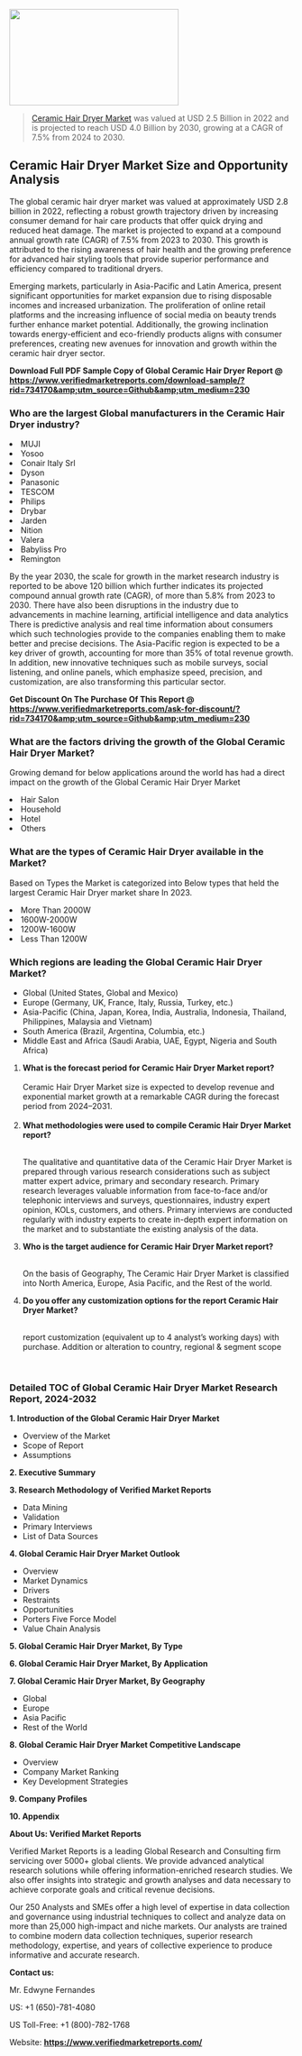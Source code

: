 <img src="https://ffe5etoiles.com/wp-content/uploads/2024/12/MST1-300x171.png" alt="" width="300" height="171" class="alignnone size-medium wp-image-20088" /><blockquote><p><p><a href="https://www.verifiedmarketreports.com/download-sample/?rid=734170&utm_source=Github&utm_medium=230" target="_blank">Ceramic Hair Dryer Market</a> was valued at USD 2.5 Billion in 2022 and is projected to reach USD 4.0 Billion by 2030, growing at a CAGR of 7.5% from 2024 to 2030.</p></blockquote><p><h2>Ceramic Hair Dryer Market Size and Opportunity Analysis</h2><p>The global ceramic hair dryer market was valued at approximately USD 2.8 billion in 2022, reflecting a robust growth trajectory driven by increasing consumer demand for hair care products that offer quick drying and reduced heat damage. The market is projected to expand at a compound annual growth rate (CAGR) of 7.5% from 2023 to 2030. This growth is attributed to the rising awareness of hair health and the growing preference for advanced hair styling tools that provide superior performance and efficiency compared to traditional dryers.</p><p>Emerging markets, particularly in Asia-Pacific and Latin America, present significant opportunities for market expansion due to rising disposable incomes and increased urbanization. The proliferation of online retail platforms and the increasing influence of social media on beauty trends further enhance market potential. Additionally, the growing inclination towards energy-efficient and eco-friendly products aligns with consumer preferences, creating new avenues for innovation and growth within the ceramic hair dryer sector.</p></p><p class=""><strong>Download Full PDF Sample Copy of Global Ceramic Hair Dryer Report @ <a href="https://www.verifiedmarketreports.com/download-sample/?rid=734170&amp;utm_source=Github&amp;utm_medium=230" target="_blank">https://www.verifiedmarketreports.com/download-sample/?rid=734170&amp;utm_source=Github&amp;utm_medium=230</a></strong></p><h3 id="" class="">Who are the largest Global manufacturers in the Ceramic Hair Dryer industry?</h3><p><li>MUJI</li><li> Yosoo</li><li> Conair Italy Srl</li><li> Dyson</li><li> Panasonic</li><li> TESCOM</li><li> Philips</li><li> Drybar</li><li> Jarden</li><li> Nition</li><li> Valera</li><li> Babyliss Pro</li><li> Remington</li></p><div class=""><div class="" dir="" data-message-author-role="" data-message-id="" data-message-model-slug=""><div class=""><div class=""><div class=""><div class="" dir="" data-message-author-role="" data-message-id="" data-message-model-slug=""><div class=""><div class=""><p>By the year 2030, the scale for growth in the market research industry is reported to be above 120 billion which further indicates its projected compound annual growth rate (CAGR), of more than 5.8% from 2023 to 2030. There have also been disruptions in the industry due to advancements in machine learning, artificial intelligence and data analytics There is predictive analysis and real time information about consumers which such technologies provide to the companies enabling them to make better and precise decisions. The Asia-Pacific region is expected to be a key driver of growth, accounting for more than 35% of total revenue growth. In addition, new innovative techniques such as mobile surveys, social listening, and online panels, which emphasize speed, precision, and customization, are also transforming this particular sector.</p><p><strong>Get Discount On The Purchase Of This Report @&nbsp; <a href="https://www.verifiedmarketreports.com/ask-for-discount/?rid=734170&amp;utm_source=Github&amp;utm_medium=230" target="_blank">https://www.verifiedmarketreports.com/ask-for-discount/?rid=734170&amp;utm_source=Github&amp;utm_medium=230</a></strong></p></div></div></div></div></div></div></div></div><h3 id="" class="">What are the factors driving the growth of the Global Ceramic Hair Dryer Market?</h3><p id="" class="">Growing demand for below applications around the world has had a direct impact on the growth of the Global Ceramic Hair Dryer Market</p><p id="" class=""><li>Hair Salon</li><li> Household</li><li> Hotel</li><li> Others</li></p><h3 id="" class="">What are the types of Ceramic Hair Dryer available in the Market?</h3><p id="" class="">Based on Types the Market is categorized into Below types that held the largest Ceramic Hair Dryer market share In 2023.</p><p id="" class=""><li>More Than 2000W</li><li> 1600W-2000W</li><li> 1200W-1600W</li><li> Less Than 1200W</li></p><h3 id="" class="">Which regions are leading the Global Ceramic Hair Dryer Market?</h3><ul><li>Global (United States, Global and Mexico)</li><li>Europe (Germany, UK, France, Italy, Russia, Turkey, etc.)</li><li>Asia-Pacific (China, Japan, Korea, India, Australia, Indonesia, Thailand, Philippines, Malaysia and Vietnam)</li><li>South America (Brazil, Argentina, Columbia, etc.)</li><li>Middle East and Africa (Saudi Arabia, UAE, Egypt, Nigeria and South Africa)</li></ul><p><ol><li><strong>What is the forecast period for Ceramic Hair Dryer Market report?<br /></strong><br /><span data-sheets-root="1" data-sheets-value="{&quot;1&quot;:2,&quot;2&quot;:&quot;XXXX size is expected to develop revenue and exponential market growth at a remarkable CAGR during the forecast period from 2024&ndash;2030.&quot;}" data-sheets-userformat="{&quot;2&quot;:12674,&quot;4&quot;:{&quot;1&quot;:2,&quot;2&quot;:16776960},&quot;10&quot;:2,&quot;11&quot;:0,&quot;15&quot;:&quot;Arial&quot;,&quot;16&quot;:12}">Ceramic Hair Dryer Market size is expected to develop revenue and exponential market growth at a remarkable CAGR during the forecast period from 2024&ndash;2031.</span><br /><br /></li><li><strong>What methodologies were used to compile Ceramic Hair Dryer Market report?<br /><br /></strong><p>The qualitative and quantitative data of the&nbsp;Ceramic Hair Dryer Market is prepared through various research considerations such as subject matter expert advice, primary and secondary research. Primary research leverages valuable information from face-to-face and/or telephonic interviews and surveys, questionnaires, industry expert opinion, KOLs, customers, and others. Primary interviews are conducted regularly with industry experts to create in-depth expert information on the market and to substantiate the existing analysis of the data.&nbsp;</p></li><li><strong>Who is the target audience for Ceramic Hair Dryer Market report?<br /><br /></strong><p>On the basis of Geography, The&nbsp;Ceramic Hair Dryer Market is classified into North America, Europe, Asia Pacific, and the Rest of the world.</p></li><li><strong>Do you offer any customization options for the report Ceramic Hair Dryer Market?<br /><br /></strong><p>report customization (equivalent up to 4 analyst&rsquo;s working days) with purchase. Addition or alteration to country, regional &amp; segment scope</p><p>&nbsp;</p></li></ol></p><h3 id="" class="">Detailed TOC of Global Ceramic Hair Dryer Market Research Report, 2024-2032</h3><p id="" class=""><strong>1. Introduction of the Global Ceramic Hair Dryer Market</strong></p><ul><li>Overview of the Market</li><li>Scope of Report</li><li>Assumptions</li></ul><p id="" class=""><strong>2. Executive Summary</strong></p><p id="" class=""><strong>3. Research Methodology of&nbsp;Verified Market Reports</strong></p><ul><li>Data Mining</li><li>Validation</li><li>Primary Interviews</li><li>List of Data Sources</li></ul><p id="" class=""><strong>4. Global Ceramic Hair Dryer Market Outlook</strong></p><ul><li>Overview</li><li>Market Dynamics</li><li>Drivers</li><li>Restraints</li><li>Opportunities</li><li>Porters Five Force Model</li><li>Value Chain Analysis</li></ul><p id="" class=""><strong>5. Global Ceramic Hair Dryer Market, By&nbsp;Type</strong></p><p id="" class=""><strong>6. Global Ceramic Hair Dryer Market, By Application</strong></p><p id="" class=""><strong>7. Global Ceramic Hair Dryer Market, By Geography</strong></p><ul><li>Global</li><li>Europe</li><li>Asia Pacific</li><li>Rest of the World</li></ul><p id="" class=""><strong>8. Global Ceramic Hair Dryer Market Competitive Landscape</strong></p><ul><li>Overview</li><li>Company Market Ranking</li><li>Key Development Strategies</li></ul><p id="" class=""><strong>9. Company Profiles</strong></p><p id="" class=""><strong>10. Appendix</strong></p><p id="" class=""><strong>About Us: Verified Market Reports</strong></p><p id="" class="">Verified Market Reports is a leading Global Research and Consulting firm servicing over 5000+ global clients. We provide advanced analytical research solutions while offering information-enriched research studies. We also offer insights into strategic and growth analyses and data necessary to achieve corporate goals and critical revenue decisions.</p><p id="" class="">Our 250 Analysts and SMEs offer a high level of expertise in data collection and governance using industrial techniques to collect and analyze data on more than 25,000 high-impact and niche markets. Our analysts are trained to combine modern data collection techniques, superior research methodology, expertise, and years of collective experience to produce informative and accurate research.</p><p id="" class=""><strong>Contact us:</strong></p><p id="" class="">Mr. Edwyne Fernandes</p><p id="" class="">US: +1 (650)-781-4080</p><p id="" class="">US Toll-Free: +1 (800)-782-1768</p><p id="" class="">Website: <a target="" data-test-app-aware-link=""><strong>https://www.verifiedmarketreports.com/</strong></a></p>
